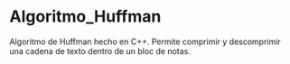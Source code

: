 # Algoritmo_Huffman
Algoritmo de Huffman hecho en C++. Permite comprimir y descomprimir una cadena de texto dentro de un bloc de notas.
